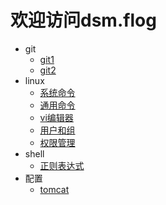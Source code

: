 
# 欢迎访问dsm.flog

- git
	- [git1](https://dsm9966.github.io/notebook.github.io/1)
	- [git2](https://dsm9966.github.io/notebook.github.io/2)
- linux
	- [系统命令](https://dsm9966.github.io/notebook.github.io/3)
	- [通用命令](https://dsm9966.github.io/notebook.github.io/4)
	- [vi编辑器](https://dsm9966.github.io/notebook.github.io/5)
	- [用户和组](https://dsm9966.github.io/notebook.github.io/6)
	- [权限管理](https://dsm9966.github.io/notebook.github.io/7)
- shell
	- [正则表达式](https://dsm9966.github.io/notebook.github.io/8)
- 配置
	- [tomcat](https://dsm9966.github.io/notebook.github.io/tomcat)
